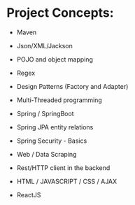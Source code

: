 # Project Concepts:

* Maven

* Json/XML/Jackson 

* POJO and object mapping 

* Regex

* Design Patterns (Factory and Adapter)

* Multi-Threaded programming

* Spring / SpringBoot

* Spring JPA entity relations

* Spring Security - Basics

* Web / Data Scraping

* Rest/HTTP client in the backend

* HTML / JAVASCRIPT / CSS / AJAX

* ReactJS
